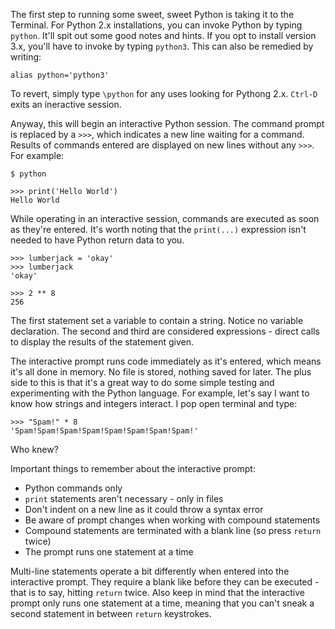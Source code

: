 The first step to running some sweet, sweet Python is taking it to the Terminal.  For Python 2.x installations, you can invoke Python by typing `python`.  It'll spit out some good notes and hints.  If you opt to install version 3.x, you'll have to invoke by typing `python3`.  This can also be remedied by writing:

	alias python='python3'

To revert, simply type `\python` for any uses looking for Pythong 2.x. `Ctrl-D` exits an ineractive session.

Anyway, this will begin an interactive Python session.  The command prompt is replaced by a `>>>`, which indicates a new line waiting for a command.  Results of commands entered are displayed on new lines without any `>>>`.  For example:

	$ python

	>>> print('Hello World')
	Hello World

While operating in an interactive session, commands are executed as soon as they're entered.  It's worth noting that the `print(...)` expression isn't needed to have Python return data to you.

	>>> lumberjack = 'okay'
	>>> lumberjack
	'okay'

	>>> 2 ** 8
	256

The first statement set a variable to contain a string.  Notice no variable declaration.  The second and third are considered expressions - direct calls to display the results of the statement given.

The interactive prompt runs code immediately as it's entered, which means it's all done in memory.  No file is stored, nothing saved for later.  The plus side to this is that it's a great way to do some simple testing and experimenting with the Python language.  For example, let's say I want to know how strings and integers interact.  I pop open terminal and type:

	>>> "Spam!" * 8
	'Spam!Spam!Spam!Spam!Spam!Spam!Spam!Spam!'

Who knew?

Important things to remember about the interactive prompt:
* Python commands only
* `print` statements aren't necessary - only in files
* Don't indent on a new line as it could throw a syntax error
* Be aware of prompt changes when working with compound statements
* Compound statements are terminated with a blank line (so press `return` twice)
* The prompt runs one statement at a time

Multi-line statements operate a bit differently when entered into the interactive prompt.  They require a blank like before they can be executed - that is to say, hitting `return` twice.  Also keep in mind that the interactive prompt only runs one statement at a time, meaning that you can't sneak a second statement in between `return` keystrokes.